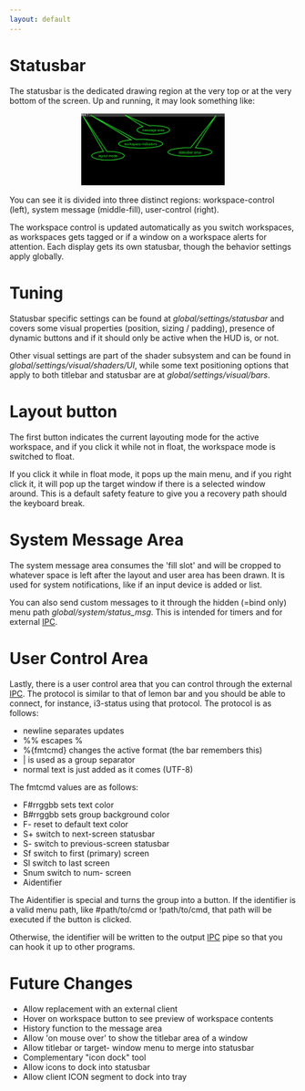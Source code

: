 ```yaml
---
layout: default
---
```

# Statusbar
The statusbar is the dedicated drawing region at the very top or at the
very bottom of the screen. Up and running, it may look something like:

<center><a href="images/initial.png">
	<img alt="menu UI" src="images/initial.png" style="width: 50%"/>
</a></center>

You can see it is divided into three distinct regions:
workspace-control (left), system message (middle-fill), user-control (right).

The workspace control is updated automatically as you switch workspaces,
as workspaces gets tagged or if a window on a workspace alerts for attention.
Each display gets its own statusbar, though the behavior settings apply globally.

# Tuning
Statusbar specific settings can be found at <i>global/settings/statusbar</i> and
covers some visual properties (position, sizing / padding), presence of dynamic
buttons and if it should only be active when the HUD is, or not.

Other visual settings are part of the shader subsystem and can be found in
<i>global/settings/visual/shaders/UI</i>, while some text positioning options that apply
to both titlebar and statusbar are at <i>global/settings/visual/bars</i>.

# Layout button
The first button indicates the current layouting mode for the active workspace,
and if you click it while not in float, the workspace mode is switched to float.

If you click it while in float mode, it pops up the main menu, and if you right
click it, it will pop up the target window if there is a selected window
around. This is a default safety feature to give you a recovery path should the
keyboard break.

# System Message Area
The system message area consumes the 'fill slot' and will be cropped to
whatever space is left after the layout and user area has been drawn. It is
used for system notifications, like if an input device is added or list.

You can also send custom messages to it through the hidden (=bind only) menu
path <i>global/system/status_msg</i>. This is intended for timers and for
external [IPC](ipc).

# User Control Area
Lastly, there is a user control area that you can control through the external
[IPC](ipc). The protocol is similar to that of lemon bar and you should be able
to connect, for instance, i3-status using that protocol. The protocol is as
follows:

- newline separates updates
- %% escapes %
- %{fmtcmd} changes the active format (the bar remembers this)
- \| is used as a group separator
- normal text is just added as it comes (UTF-8)

The fmtcmd values are as follows:
- F#rrggbb sets text color
- B#rrggbb sets group background color
- F- reset to default text color
- S+ switch to next-screen statusbar
- S- switch to previous-screen statusbar
- Sf switch to first (primary) screen
- Sl switch to last screen
- Snum switch to num- screen
- Aidentifier

The Aidentifier is special and turns the group into a button.
If the identifier is a valid menu path, like #path/to/cmd or !path/to/cmd,
that path will be executed if the button is clicked.

Otherwise, the identifier will be written to the output [IPC](ipc) pipe so
that you can hook it up to other programs.

# Future Changes
- Allow replacement with an external client
- Hover on workspace button to see preview of workspace contents
- History function to the message area
- Allow 'on mouse over' to show the titlebar area of a window
- Allow titlebar or target- window menu to merge into statusbar
- Complementary "icon dock" tool
- Allow icons to dock into statusbar
- Allow client ICON segment to dock into tray

